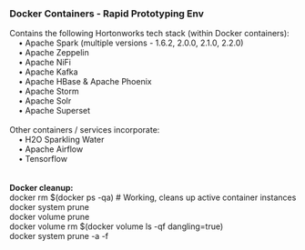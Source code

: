 <h3>Docker Containers - Rapid Prototyping Env</h3>
Contains the following Hortonworks tech stack (within Docker containers):
<br>&nbsp;&nbsp;&nbsp;&nbsp;&bull; Apache Spark (multiple versions - 1.6.2, 2.0.0, 2.1.0, 2.2.0)
<br>&nbsp;&nbsp;&nbsp;&nbsp;&bull; Apache Zeppelin
<br>&nbsp;&nbsp;&nbsp;&nbsp;&bull; Apache NiFi
<br>&nbsp;&nbsp;&nbsp;&nbsp;&bull; Apache Kafka
<br>&nbsp;&nbsp;&nbsp;&nbsp;&bull; Apache HBase & Apache Phoenix
<br>&nbsp;&nbsp;&nbsp;&nbsp;&bull; Apache Storm
<br>&nbsp;&nbsp;&nbsp;&nbsp;&bull; Apache Solr
<br>&nbsp;&nbsp;&nbsp;&nbsp;&bull; Apache Superset
<br>
<br>
Other containers / services incorporate:
<br>&nbsp;&nbsp;&nbsp;&nbsp;&bull; H2O Sparkling Water
<br>&nbsp;&nbsp;&nbsp;&nbsp;&bull; Apache Airflow
<br>&nbsp;&nbsp;&nbsp;&nbsp;&bull; Tensorflow
<br>
<br>
<br><b>Docker cleanup:</b>
<br>docker rm $(docker ps -qa)  # Working, cleans up active container instances
<br>docker system prune
<br>docker volume prune
<br>docker volume rm $(docker volume ls -qf dangling=true)
<br>docker system prune -a -f
<br>
